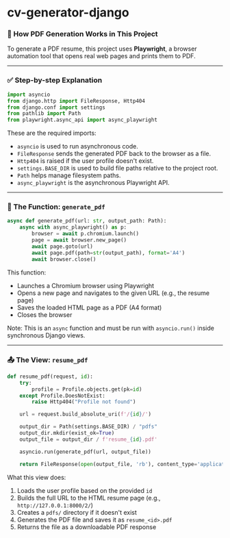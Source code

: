 # cv-generator-django

### 📄 How PDF Generation Works in This Project

To generate a PDF resume, this project uses **Playwright**, a browser automation tool that opens real web pages and prints them to PDF.

---

### ✅ Step-by-step Explanation

```python
import asyncio
from django.http import FileResponse, Http404
from django.conf import settings
from pathlib import Path
from playwright.async_api import async_playwright
```

These are the required imports:

* `asyncio` is used to run asynchronous code.
* `FileResponse` sends the generated PDF back to the browser as a file.
* `Http404` is raised if the user profile doesn't exist.
* `settings.BASE_DIR` is used to build file paths relative to the project root.
* `Path` helps manage filesystem paths.
* `async_playwright` is the asynchronous Playwright API.

---

### 🧠 The Function: `generate_pdf`

```python
async def generate_pdf(url: str, output_path: Path):
    async with async_playwright() as p:
        browser = await p.chromium.launch()
        page = await browser.new_page()
        await page.goto(url)
        await page.pdf(path=str(output_path), format='A4')
        await browser.close()
```

This function:

* Launches a Chromium browser using Playwright
* Opens a new page and navigates to the given URL (e.g., the resume page)
* Saves the loaded HTML page as a PDF (A4 format)
* Closes the browser

Note: This is an `async` function and must be run with `asyncio.run()` inside synchronous Django views.

---

### 📤 The View: `resume_pdf`

```python
def resume_pdf(request, id):
    try:
        profile = Profile.objects.get(pk=id)
    except Profile.DoesNotExist:
        raise Http404("Profile not found")

    url = request.build_absolute_uri(f'/{id}/')

    output_dir = Path(settings.BASE_DIR) / "pdfs"
    output_dir.mkdir(exist_ok=True)
    output_file = output_dir / f'resume_{id}.pdf'

    asyncio.run(generate_pdf(url, output_file))

    return FileResponse(open(output_file, 'rb'), content_type='application/pdf')
```

What this view does:

1. Loads the user profile based on the provided `id`
2. Builds the full URL to the HTML resume page (e.g., `http://127.0.0.1:8000/2/`)
3. Creates a `pdfs/` directory if it doesn't exist
4. Generates the PDF file and saves it as `resume_<id>.pdf`
5. Returns the file as a downloadable PDF response
